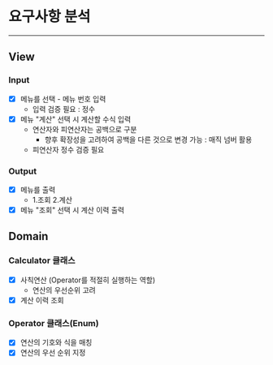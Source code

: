 # 요구사항 분석

---

## View
### Input
- [x] 메뉴를 선택 - 메뉴 번호 입력
  - 입력 검증 필요 : 정수
- [x] 메뉴 "계산" 선택 시 계산할 수식 입력
  - 연산자와 피연산자는 공백으로 구분
    - 향후 확장성을 고려하여 공백을 다른 것으로 변경 가능 : 매직 넘버 활용
  - 피연산자 정수 검증 필요

### Output
- [x] 메뉴를 출력
    - 1.조회 2.계산
- [x] 메뉴 "조회" 선택 시 계산 이력 출력

## Domain
### Calculator 클래스
- [x] 사칙연산 (Operator를 적절히 실행하는 역할)
  - 연산의 우선순위 고려
-[x] 계산 이력 조회

### Operator 클래스(Enum)
- [x] 연산의 기호와 식을 매칭
- [x] 연산의 우선 순위 지정
